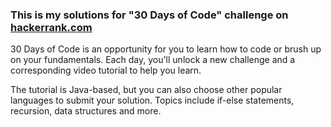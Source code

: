 ### This is my solutions for "30 Days of Code" challenge on [hackerrank.com](https://hackerrank.com "HackerRank")

30 Days of Code is an opportunity for you to learn how to code or brush up on your fundamentals. Each day, you'll unlock a new challenge and a corresponding video tutorial to help you learn.

The tutorial is Java-based, but you can also choose other popular languages to submit your solution. Topics include if-else statements, recursion, data structures and more.
